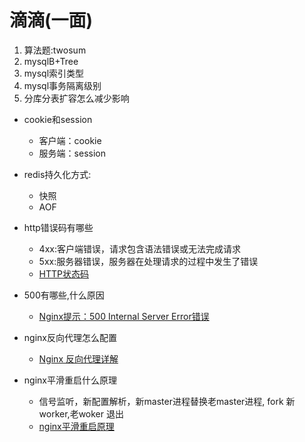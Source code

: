# 滴滴(一面)

1. 算法题:twosum
2. mysqlB+Tree
3. mysql索引类型
4. mysql事务隔离级别
5. 分库分表扩容怎么减少影响

* cookie和session
  * 客户端：cookie
  * 服务端：session
  
* redis持久化方式:
  * 快照
  * AOF

* http错误码有哪些
  * 4xx:客户端错误，请求包含语法错误或无法完成请求
  * 5xx:服务器错误，服务器在处理请求的过程中发生了错误
  * [HTTP状态码][2]

* 500有哪些,什么原因
  * [Nginx提示：500 Internal Server Error错误][4]

* nginx反向代理怎么配置
  * [Nginx 反向代理详解][1]

* nginx平滑重启什么原理
  * 信号监听，新配置解析，新master进程替换老master进程, fork 新worker,老woker 退出
  * [nginx平滑重启原理][3]
  
[1]: https://juejin.im/entry/57fb07b0816dfa0056c0ada8
[2]: https://www.runoob.com/http/http-status-codes.html
[3]: https://bex.meishakeji.com/2019/08/19/nginx%E5%B9%B3%E6%BB%91%E9%87%8D%E5%90%AF%E5%8E%9F%E7%90%86/
[4]: https://www.linuxidc.com/Linux/2016-12/138385.htm